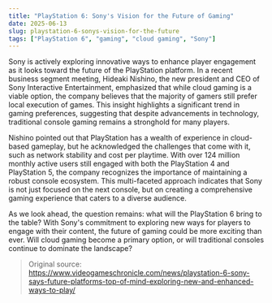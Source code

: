 ```yaml
---
title: "PlayStation 6: Sony's Vision for the Future of Gaming"
date: 2025-06-13
slug: playstation-6-sonys-vision-for-the-future
tags: ["PlayStation 6", "gaming", "cloud gaming", "Sony"]
---
```


Sony is actively exploring innovative ways to enhance player engagement as it looks toward the future of the PlayStation platform. In a recent business segment meeting, Hideaki Nishino, the new president and CEO of Sony Interactive Entertainment, emphasized that while cloud gaming is a viable option, the company believes that the majority of gamers still prefer local execution of games. This insight highlights a significant trend in gaming preferences, suggesting that despite advancements in technology, traditional console gaming remains a stronghold for many players.

Nishino pointed out that PlayStation has a wealth of experience in cloud-based gameplay, but he acknowledged the challenges that come with it, such as network stability and cost per playtime. With over 124 million monthly active users still engaged with both the PlayStation 4 and PlayStation 5, the company recognizes the importance of maintaining a robust console ecosystem. This multi-faceted approach indicates that Sony is not just focused on the next console, but on creating a comprehensive gaming experience that caters to a diverse audience.

As we look ahead, the question remains: what will the PlayStation 6 bring to the table? With Sony's commitment to exploring new ways for players to engage with their content, the future of gaming could be more exciting than ever. Will cloud gaming become a primary option, or will traditional consoles continue to dominate the landscape?

> Original source: https://www.videogameschronicle.com/news/playstation-6-sony-says-future-platforms-top-of-mind-exploring-new-and-enhanced-ways-to-play/